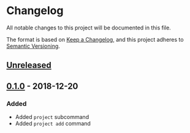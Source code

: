 # Changelog

All notable changes to this project will be documented in this file.

The format is based on [Keep a Changelog](https://keepachangelog.com/en/1.0.0/),
and this project adheres to [Semantic Versioning](https://semver.org/spec/v2.0.0.html).

## [Unreleased]

## [0.1.0] - 2018-12-20

### Added

- Added `project` subcommand
- Added `project add` command

[unreleased]: https://github.com/maxdeviant/ledge/compare/v0.1.0...HEAD
[0.1.0]: https://github.com/maxdeviant/ledge/compare/d9795a2...v0.1.0
